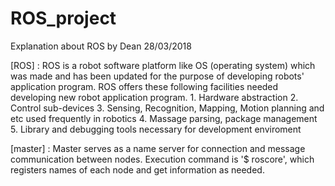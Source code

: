 # ROS_project

Explanation about ROS by Dean
28/03/2018

[ROS] : ROS is a robot software platform like OS (operating system)
        which was made and has been updated for the purpose of developing robots' application program.
        ROS offers these following facilities needed developing new robot application program.
        1. Hardware abstraction
        2. Control sub-devices
        3. Sensing, Recognition, Mapping, Motion planning and etc used frequently in robotics
        4. Massage parsing, package management
        5. Library and debugging tools necessary for development enviroment
        
[master] : Master serves as a name server for connection and message communication between nodes.
           Execution command is '$ roscore', which registers names of each node and get information as needed.

